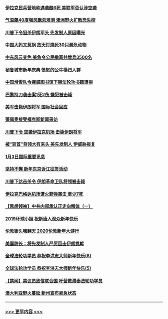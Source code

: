 #### [伊拉克民兵营地称遇袭酿6死 美联军否认涉空袭](../pages/prog202/a102745093.md?t=01042033) 
#### [气温飙40度强风飘忽难测 澳洲野火扩散恐失控](../pages/prog202/a102744951.md?t=01042033) 
#### [川普下令狙杀伊朗军头 先发制人原因曝光](../pages/prog202/a102744900.md?t=01042033) 
#### [中国大妈又惹祸 放天灯烧死30只濒危动物](../pages/prog202/a102744899.md?t=01042033) 
#### [中东风云变色 美急令公民撤离并增兵3500名](../pages/prog202/a102744827.md?t=01042033) 
#### [秘鲁城市新年庆典 愤怒的公牛横扫人群](../pages/prog202/a102744618.md?t=01042033) 
#### [中国滑雪队令挪威图书馆下架法轮功书籍遭拒](../pages/prog202/a102744639.md?t=01042033) 
#### [巴黎持刀袭击案1死2伤 嫌犯被击毙](../pages/prog202/a102744566.md?t=01042033) 
#### [美军击毙伊朗将军 国际社会回应](../pages/prog202/a102744485.md?t=01042033) 
#### [蓬佩奥接受福克斯新闻采访](../pages/prog202/a102744480.md?t=01042033) 
#### [川普下令 空袭伊拉克机场 击毙伊朗将军](../pages/prog202/a102744470.md?t=01042033) 
#### [被“斩首”将领大有来头 美先发制人 伊威胁报复](../pages/prog202/a102744454.md?t=01042033) 
#### [1月3日国际重要讯息](../pages/prog202/a102744301.md?t=01042033) 
#### [坚持不懈 新年东京诉江征签活动](../pages/prog202/a102744303.md?t=01042033) 
#### [川普下达击杀令 伊朗革命卫队将领被击毙](../pages/prog202/a102741911.md?t=01042033) 
#### [伊拉克巴格达机场遭火箭弹袭击 至少7死](../pages/prog202/a102744115.md?t=01042033) 
#### [【思想领袖】中共内部承认正走向解体（一）](../pages/prog202/a102744097.md?t=01042033) 
#### [2019环球小姐 祝新唐人观众新年快乐](../pages/prog202/a102744043.md?t=01042033) 
#### [伦敦街头嗨翻天 2020伦敦新年大游行](../pages/prog202/a102743925.md?t=01042033) 
#### [美国防长：将先发制人严厉回击伊朗挑衅](../pages/prog202/a102743930.md?t=01042033) 
#### [全球法轮功学员 恭祝李洪志大师新年快乐(6)](../pages/prog202/a102743899.md?t=01042033) 
#### [全球法轮功学员 恭祝李洪志大师新年快乐(5)](../pages/prog202/a102743766.md?t=01042033) 
#### [【禁闻】美议员致信联合国 吁营救滞泰法轮功学员](../pages/prog202/a102743781.md?t=01042033) 
#### [澳大利亚野火蔓延 新州宣布紧急状态](../pages/prog202/a102743681.md?t=01042033) 

----
#### [ >>> 更早内容 <<< ](../indexes/prog202-earlier.md)
